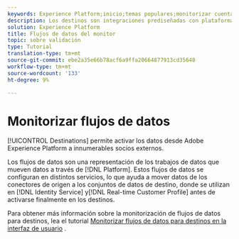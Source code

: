 ```yaml
---
keywords: Experience Platform;inicio;temas populares;monitorizar cuentas;monitorizar flujos de datos;flujos de datos; destinos
description: Los destinos son integraciones prediseñadas con plataformas de destino que permiten la activación perfecta de datos desde Adobe Experience Platform. Puede utilizar destinos para activar los datos conocidos y desconocidos en campañas de marketing en canales múltiples, campañas de correo electrónico, publicidad de destino y muchos otros casos de uso.
solution: Experience Platform
title: Flujos de datos del monitor
topic: sobre validación
type: Tutorial
translation-type: tm+mt
source-git-commit: ebe2a35e66b78acf6a9ffa20664877913cd35648
workflow-type: tm+mt
source-wordcount: '133'
ht-degree: 9%

---
```



# Monitorizar flujos de datos

[!UICONTROL Destinations] permite activar los datos desde Adobe Experience Platform a innumerables socios externos.

Los flujos de datos son una representación de los trabajos de datos que mueven datos a través de [!DNL Platform]. Estos flujos de datos se configuran en distintos servicios, lo que ayuda a mover datos de los conectores de origen a los conjuntos de datos de destino, donde se utilizan en [!DNL Identity Service] y[!DNL Real-time Customer Profile] antes de activarse finalmente en los destinos.

Para obtener más información sobre la monitorización de flujos de datos para destinos, lea el tutorial [Monitorizar flujos de datos para destinos en la interfaz de usuario](../../dataflows/ui/monitor-destinations.md) .
